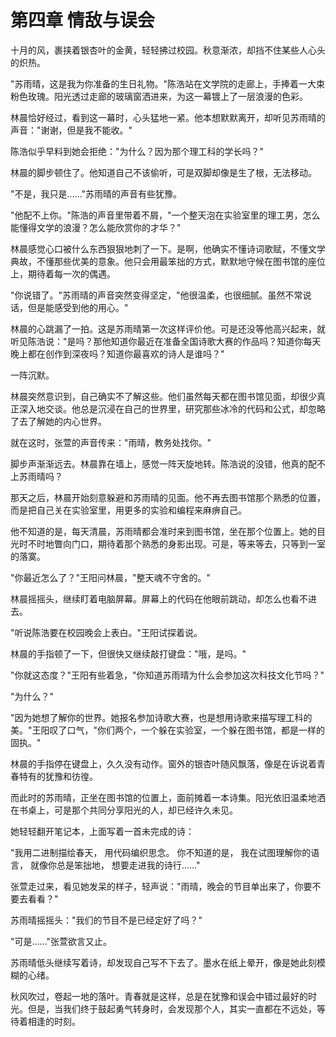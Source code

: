 # 第四章 情敌与误会

十月的风，裹挟着银杏叶的金黄，轻轻拂过校园。秋意渐浓，却挡不住某些人心头的炽热。

"苏雨晴，这是我为你准备的生日礼物。"陈浩站在文学院的走廊上，手捧着一大束粉色玫瑰。阳光透过走廊的玻璃窗洒进来，为这一幕镀上了一层浪漫的色彩。

林晨恰好经过，看到这一幕时，心头猛地一紧。他本想默默离开，却听见苏雨晴的声音："谢谢，但是我不能收。"

陈浩似乎早料到她会拒绝："为什么？因为那个理工科的学长吗？"

林晨的脚步顿住了。他知道自己不该偷听，可是双脚却像是生了根，无法移动。

"不是，我只是......"苏雨晴的声音有些犹豫。

"他配不上你。"陈浩的声音里带着不屑，"一个整天泡在实验室里的理工男，怎么能懂得文学的浪漫？怎么能欣赏你的才华？"

林晨感觉心口被什么东西狠狠地刺了一下。是啊，他确实不懂诗词歌赋，不懂文学典故，不懂那些优美的意象。他只会用最笨拙的方式，默默地守候在图书馆的座位上，期待着每一次的偶遇。

"你说错了。"苏雨晴的声音突然变得坚定，"他很温柔，也很细腻。虽然不常说话，但是能感受到他的用心。"

林晨的心跳漏了一拍。这是苏雨晴第一次这样评价他。可是还没等他高兴起来，就听见陈浩说："是吗？那他知道你最近在准备全国诗歌大赛的作品吗？知道你每天晚上都在创作到深夜吗？知道你最喜欢的诗人是谁吗？"

一阵沉默。

林晨突然意识到，自己确实不了解这些。他们虽然每天都在图书馆见面，却很少真正深入地交谈。他总是沉浸在自己的世界里，研究那些冰冷的代码和公式，却忽略了去了解她的内心世界。

就在这时，张萱的声音传来："雨晴，教务处找你。"

脚步声渐渐远去。林晨靠在墙上，感觉一阵天旋地转。陈浩说的没错，他真的配不上苏雨晴吗？

那天之后，林晨开始刻意躲避和苏雨晴的见面。他不再去图书馆那个熟悉的位置，而是把自己关在实验室里，用更多的实验和编程来麻痹自己。

他不知道的是，每天清晨，苏雨晴都会准时来到图书馆，坐在那个位置上。她的目光时不时地瞥向门口，期待着那个熟悉的身影出现。可是，等来等去，只等到一室的落寞。

"你最近怎么了？"王阳问林晨，"整天魂不守舍的。"

林晨摇摇头，继续盯着电脑屏幕。屏幕上的代码在他眼前跳动，却怎么也看不进去。

"听说陈浩要在校园晚会上表白。"王阳试探着说。

林晨的手指顿了一下，但很快又继续敲打键盘："哦，是吗。"

"你就这态度？"王阳有些着急，"你知道苏雨晴为什么会参加这次科技文化节吗？"

"为什么？"

"因为她想了解你的世界。她报名参加诗歌大赛，也是想用诗歌来描写理工科的美。"王阳叹了口气，"你们两个，一个躲在实验室，一个躲在图书馆，都是一样的固执。"

林晨的手指停在键盘上，久久没有动作。窗外的银杏叶随风飘落，像是在诉说着青春特有的犹豫和彷徨。

而此时的苏雨晴，正坐在图书馆的位置上，面前摊着一本诗集。阳光依旧温柔地洒在书桌上，可是那个共同分享阳光的人，却已经许久未见。

她轻轻翻开笔记本，上面写着一首未完成的诗：

"我用二进制描绘春天，
用代码编织思念。
你不知道的是，
我在试图理解你的语言，
就像你总是笨拙地，
想要走进我的诗行......"

张萱走过来，看见她发呆的样子，轻声说："雨晴，晚会的节目单出来了，你要不要去看看？"

苏雨晴摇摇头："我们的节目不是已经定好了吗？"

"可是......"张萱欲言又止。

苏雨晴低头继续写着诗，却发现自己写不下去了。墨水在纸上晕开，像是她此刻模糊的心绪。

秋风吹过，卷起一地的落叶。青春就是这样，总是在犹豫和误会中错过最好的时光。但是，当我们终于鼓起勇气转身时，会发现那个人，其实一直都在不远处，等待着相逢的时刻。